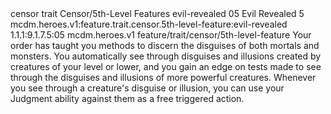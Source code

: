 <ability>
  <metadata>
    <class>censor</class>
    <feature_type>trait</feature_type>
    <file_dpath>Censor/5th-Level Features</file_dpath>
    <item_id>evil-revealed</item_id>
    <item_index>05</item_index>
    <item_name>Evil Revealed</item_name>
    <level>5</level>
    <scc>mcdm.heroes.v1:feature.trait.censor.5th-level-feature:evil-revealed</scc>
    <scdc>1.1.1:9.1.7.5:05</scdc>
    <source>mcdm.heroes.v1</source>
    <type>feature/trait/censor/5th-level-feature</type>
  </metadata>
  <effects>
    <effect type="mundane">Your order has taught you methods to discern the disguises of both mortals and monsters. You automatically see through disguises and illusions created by creatures of your level or lower, and you gain an edge on tests made to see through the disguises and illusions of more powerful creatures. Whenever you see through a creature&apos;s disguise or illusion, you can use your Judgment ability against them as a free triggered action.</effect>
  </effects>
</ability>
